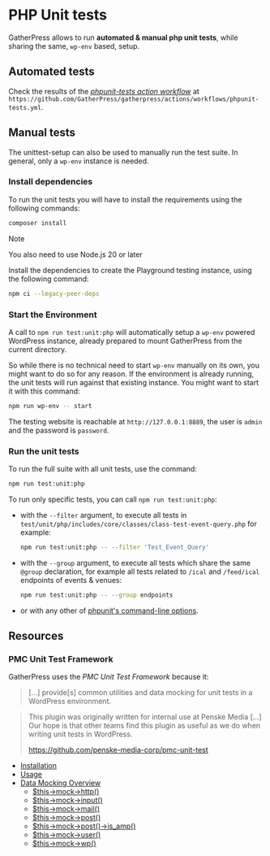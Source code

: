 # PHP Unit tests

GatherPress allows to run **automated & manual php unit tests**, while sharing the same, `wp-env` based, setup.

## Automated tests

Check the results of the [*phpunit-tests action workflow*](https://github.com/GatherPress/gatherpress/actions/workflows/phpunit-tests.yml) at `https://github.com/GatherPress/gatherpress/actions/workflows/phpunit-tests.yml`.

## Manual tests

The unittest-setup can also be used to manually run the test suite. In general, only a `wp-env` instance is needed.

### Install dependencies

To run the unit tests you will have to install the requirements using the following commands:

```bash
composer install
```

> [!NOTE]
> You also need to use Node.js 20 or later

Install the dependencies to create the Playground testing instance, using the following command:

```bash
npm ci --legacy-peer-deps
```

### Start the Environment

A call to `npm run test:unit:php` will automatically setup a `wp-env` powered WordPress instance, already prepared to mount GatherPress from the current directory.

So while there is no technical need to start `wp-env` manually on its own, you might want to do so for any reason. If the environment is already running, the unit tests will run against that existing instance. You might want to start it with this command:


```bash
npm run wp-env -- start
```

The testing website is reachable at `http://127.0.0.1:8889`, the user is `admin` and the password is `password`. 

### Run the unit tests

To run the full suite with all unit tests, use the command:

```bash
npm run test:unit:php
```

To run only specific tests, you can call `npm run test:unit:php`:

- with the `--filter` argument,
    to execute all tests in `test/unit/php/includes/core/classes/class-test-event-query.php` for example:

    ```bash
    npm run test:unit:php -- --filter 'Test_Event_Query'
    ```

- with the `--group` argument, to execute all tests which share the same `@group` declaration, for example all tests related to `/ical` and `/feed/ical` endpoints of events & venues:

    ```bash
    npm run test:unit:php -- --group endpoints
    ```

- or with any other of [phpunit's command-line options](https://docs.phpunit.de/en/10.5/textui.html#command-line-options).

## Resources

### PMC Unit Test Framework

GatherPress uses the *PMC Unit Test Framework* because it:

> [...] provide[s] common utilities and data mocking for unit tests in a WordPress environment.

> This plugin was originally written for internal use at Penske Media [...] Our hope is that other teams find this plugin as useful as we do when writing unit tests in WordPress.
>
> https://github.com/penske-media-corp/pmc-unit-test

* [Installation](https://github.com/penske-media-corp/pmc-unit-test/tree/main?tab=readme-ov-file#installation)
* [Usage](https://github.com/penske-media-corp/pmc-unit-test/tree/main?tab=readme-ov-file#usage)
* [Data Mocking Overview](https://github.com/penske-media-corp/pmc-unit-test/blob/main/src/mocks/README.md)
	* [$this->mock->http()](https://github.com/penske-media-corp/pmc-unit-test/blob/main/docs/mock-http.md)
	* [$this->mock->input()](https://github.com/penske-media-corp/pmc-unit-test/blob/main/docs/mock-input.md)
	* [$this->mock->mail()](https://github.com/penske-media-corp/pmc-unit-test/blob/main/docs/mock-mail.md)
	* [$this->mock->post()](https://github.com/penske-media-corp/pmc-unit-test/blob/main/docs/mock-post.md)
	* [$this->mock->post()->is_amp()](https://github.com/penske-media-corp/pmc-unit-test/blob/main/docs/mock-post.md)
	* [$this->mock->user()](https://github.com/penske-media-corp/pmc-unit-test/blob/main/docs/mock-user.md)
	* [$this->mock->wp()](https://github.com/penske-media-corp/pmc-unit-test/blob/main/docs/mock-wp.md)